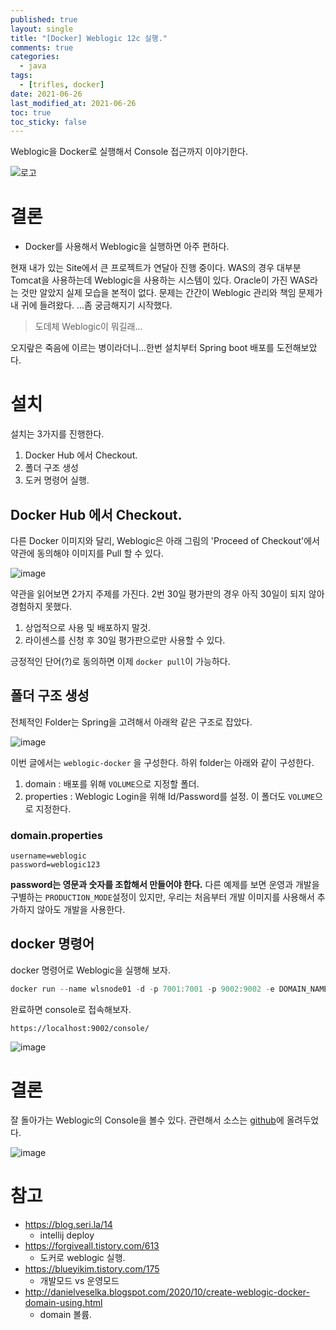 ```yaml
---
published: true
layout: single
title: "[Docker] Weblogic 12c 실행."
comments: true
categories:
  - java
tags:
  - [trifles, docker]
date: 2021-06-26
last_modified_at: 2021-06-26
toc: true
toc_sticky: false
---
```


 Weblogic을 Docker로 실행해서 Console 접근까지 이야기한다.

![로고](https://user-images.githubusercontent.com/22446581/123495508-f4f68a80-d65e-11eb-9d3b-2f2e6714abb2.jpg)

# 결론

* Docker를 사용해서 Weblogic을 실행하면 아주 편하다.

 현재 내가 있는 Site에서 큰 프로젝트가 연달아 진행 중이다. WAS의 경우 대부분 Tomcat을 사용하는데 Weblogic을 사용하는 시스템이 있다. Oracle이 가진 WAS라는 것만 알았지 실제 모습을 본적이 없다. 문제는 간간이 Weblogic 관리와 책임 문제가 내 귀에 들려왔다. ...좀 궁금해지기 시작했다.

> 도데체 Weblogic이 뭐길래...

오지랖은 죽음에 이르는 병이라더니...한번 설치부터 Spring boot 배포를 도전해보았다.

# 설치

설치는 3가지를 진행한다.

1. Docker Hub 에서 Checkout.
2. 폴더 구조 생성
3. 도커 명령어 실행.

## Docker Hub 에서 Checkout.

 다른 Docker 이미지와 달리, Weblogic은 아래 그림의 'Proceed of Checkout'에서 약관에 동의해야 이미지를 Pull 할 수 있다. 

![image](https://user-images.githubusercontent.com/22446581/123493746-5a934880-d658-11eb-9495-de28db0797b5.png)

약관을 읽어보면 2가지 주제를 가진다. 2번 30일 평가판의 경우 아직 30일이 되지 않아 경험하지 못했다.

1. 상업적으로 사용 및 배포하지 말것.
2. 라이센스를 신청 후 30일 평가판으로만 사용할 수 있다. 

긍정적인 단어(?)로 동의하면 이제 `docker pull`이 가능하다. 

## 폴더 구조 생성

 전체적인 Folder는 Spring을 고려해서 아래왁 같은 구조로 잡았다.

![image](https://user-images.githubusercontent.com/22446581/123494370-8e6f6d80-d65a-11eb-8f34-699f579c5c41.png)

 이번 글에서는 `weblogic-docker` 을 구성한다. 하위 folder는 아래와 같이 구성한다.

1. domain : 배포를 위해 `VOLUME`으로 지정할 폴더.
2. properties : Weblogic Login을 위해 Id/Password를 설정. 이 폴더도 `VOLUME`으로 지정한다.

### domain.properties

```
username=weblogic
password=weblogic123
```

 **password는 영문과 숫자를 조합해서 만들어야 한다.** 다른 예제를 보면 운영과 개발을 구별하는 `PRODUCTION_MODE`설정이 있지만, 우리는 처음부터 개발 이미지를 사용해서 추가하지 않아도 개발을 사용한다. 

## docker 명령어

docker 명령어로 Weblogic을 실행해 보자.

```powershell
docker run --name wlsnode01 -d -p 7001:7001 -p 9002:9002 -e DOMAIN_NAME=base_domain -v %cd%/domain:/u01/oracle/user_projects/domains/:z  -v %cd%/properties:/u01/oracle/properties:z  store/oracle/weblogic:12.2.1.3-dev-190111
```

완료하면 console로 접속해보자.

```
https://localhost:9002/console/
```

![image](https://user-images.githubusercontent.com/22446581/123494913-7f89ba80-d65c-11eb-94fd-2217dcd288db.png)

# 결론

 잘 돌아가는 Weblogic의 Console을 볼수 있다. 관련해서 소스는 [github](https://github.com/chulgs15/sinabro/tree/master/spring-weblogic/weblogic-docker)에 올려두었다.

![image](https://user-images.githubusercontent.com/22446581/123495024-e5764200-d65c-11eb-94d4-274a5b436869.png)

# 참고

* https://blog.seri.la/14
  * intellij deploy
* https://forgiveall.tistory.com/613
  * 도커로 weblogic 실행.
* https://blueyikim.tistory.com/175
  * 개발모드 vs 운영모드
* http://danielveselka.blogspot.com/2020/10/create-weblogic-docker-domain-using.html
  * domain 볼륨.
